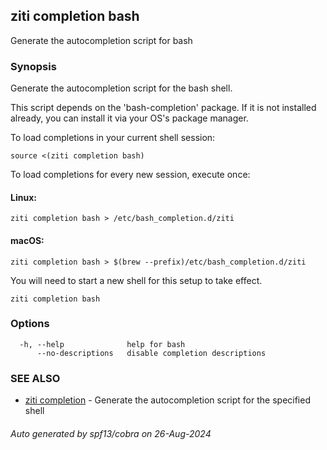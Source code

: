 ## ziti completion bash

Generate the autocompletion script for bash

### Synopsis

Generate the autocompletion script for the bash shell.

This script depends on the 'bash-completion' package.
If it is not installed already, you can install it via your OS's package manager.

To load completions in your current shell session:

	source <(ziti completion bash)

To load completions for every new session, execute once:

#### Linux:

	ziti completion bash > /etc/bash_completion.d/ziti

#### macOS:

	ziti completion bash > $(brew --prefix)/etc/bash_completion.d/ziti

You will need to start a new shell for this setup to take effect.


```
ziti completion bash
```

### Options

```
  -h, --help              help for bash
      --no-descriptions   disable completion descriptions
```

### SEE ALSO

* [ziti completion](../completion.md)	 - Generate the autocompletion script for the specified shell

###### Auto generated by spf13/cobra on 26-Aug-2024

